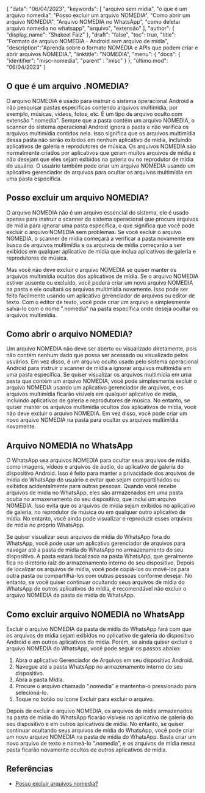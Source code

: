 {
"data": "06/04/2023",
  "keywords": [
"arquivo sem mídia",
"o que é um arquivo nomedia",
"Posso excluir um arquivo NOMEDIA",
"Como abrir um arquivo NOMEDIA",
"Arquivo NOMEDIA no WhatsApp",
"como deletar arquivo nomedia no whatsapp",
"arquivo",
"extensão"
],
  "author": {
"display_name": "Shakeel Faiz"
},
"draft": "false",
"toc": true,
"title": "Formato de arquivo NOMEDIA - Android sem arquivo de mídia",
  "description":"Aprenda sobre o formato NOMEDIA e APIs que podem criar e abrir arquivos NOMEDIA.",
"linktitle": "NOMEDIA",
  "menu": {
    "docs": {
      "identifier": "misc-nomedia",
"parent" : "misc"
}
},
"último mod": "06/04/2023"
}

## O que é um arquivo .NOMEDIA?

O arquivo NOMEDIA é usado para instruir o sistema operacional Android a não pesquisar pastas específicas contendo arquivos multimídia, por exemplo, músicas, vídeos, fotos, etc. É um tipo de arquivo oculto com extensão ".nomedia". Sempre que a pasta contém um arquivo NOMEDIA, o scanner do sistema operacional Android ignora a pasta e não verifica os arquivos multimídia contidos nela. Isso significa que os arquivos multimídia dessa pasta não serão exibidos em nenhum aplicativo de mídia, incluindo aplicativos de galeria e reprodutores de música. Os arquivos NOMEDIA são normalmente criados por aplicativos que geram muitos arquivos de mídia e não desejam que eles sejam exibidos na galeria ou no reprodutor de mídia do usuário. O usuário também pode criar um arquivo NOMEDIA usando um aplicativo gerenciador de arquivos para ocultar os arquivos multimídia em uma pasta específica.

## Posso excluir um arquivo NOMEDIA?

O arquivo NOMEDIA não é um arquivo essencial do sistema, ele é usado apenas para instruir o scanner do sistema operacional que procura arquivos de mídia para ignorar uma pasta específica, o que significa que você pode excluir o arquivo NOMEDIA sem problemas. Se você excluir o arquivo NOMEDIA, o scanner de mídia começará a verificar a pasta novamente em busca de arquivos multimídia e os arquivos de mídia começarão a ser exibidos em qualquer aplicativo de mídia que inclua aplicativos de galeria e reprodutores de música.

Mas você não deve excluir o arquivo NOMEDIA se quiser manter os arquivos multimídia ocultos dos aplicativos de mídia. Se o arquivo NOMEDIA estiver ausente ou excluído, você poderá criar um novo arquivo NOMEDIA na pasta e ele ocultará os arquivos multimídia novamente. Isso pode ser feito facilmente usando um aplicativo gerenciador de arquivos ou editor de texto. Com o editor de texto, você pode criar um arquivo e simplesmente salvá-lo com o nome ".nomedia" na pasta específica onde deseja ocultar os arquivos multimídia.

## Como abrir o arquivo NOMEDIA?

Um arquivo NOMEDIA não deve ser aberto ou visualizado diretamente, pois não contém nenhum dado que possa ser acessado ou visualizado pelos usuários. Em vez disso, é um arquivo oculto usado pelo sistema operacional Android para instruir o scanner de mídia a ignorar arquivos multimídia em uma pasta específica. Se quiser visualizar os arquivos multimídia em uma pasta que contém um arquivo NOMEDIA, você pode simplesmente excluir o arquivo NOMEDIA usando um aplicativo gerenciador de arquivos, e os arquivos multimídia ficarão visíveis em qualquer aplicativo de mídia, incluindo aplicativos de galeria e reprodutores de música. No entanto, se quiser manter os arquivos multimídia ocultos dos aplicativos de mídia, você não deve excluir o arquivo NOMEDIA. Em vez disso, você pode criar um novo arquivo NOMEDIA na pasta para ocultar os arquivos multimídia novamente.

## Arquivo NOMEDIA no WhatsApp

O WhatsApp usa arquivos NOMEDIA para ocultar seus arquivos de mídia, como imagens, vídeos e arquivos de áudio, do aplicativo de galeria do dispositivo Android. Isso é feito para manter a privacidade dos arquivos de mídia do WhatsApp do usuário e evitar que sejam compartilhados ou exibidos acidentalmente para outras pessoas. Quando você recebe arquivos de mídia no WhatsApp, eles são armazenados em uma pasta oculta no armazenamento do seu dispositivo, que inclui um arquivo NOMEDIA. Isso evita que os arquivos de mídia sejam exibidos no aplicativo de galeria, no reprodutor de música ou em qualquer outro aplicativo de mídia. No entanto, você ainda pode visualizar e reproduzir esses arquivos de mídia no próprio WhatsApp.

Se quiser visualizar seus arquivos de mídia do WhatsApp fora do WhatsApp, você pode usar um aplicativo gerenciador de arquivos para navegar até a pasta de mídia do WhatsApp no armazenamento do seu dispositivo. A pasta estará localizada na pasta WhatsApp, que geralmente fica no diretório raiz do armazenamento interno do seu dispositivo. Depois de localizar os arquivos de mídia, você pode copiá-los ou movê-los para outra pasta ou compartilhá-los com outras pessoas conforme desejar. No entanto, se você quiser continuar ocultando seus arquivos de mídia do WhatsApp de outros aplicativos de mídia, é recomendável não excluir o arquivo NOMEDIA da pasta de mídia do WhatsApp.

## Como excluir arquivo NOMEDIA no WhatsApp

Excluir o arquivo NOMEDIA da pasta de mídia do WhatsApp fará com que os arquivos de mídia sejam exibidos no aplicativo de galeria do dispositivo Android e em outros aplicativos de mídia. Porém, se ainda quiser excluir o arquivo NOMEDIA do WhatsApp, você pode seguir os passos abaixo:

1. Abra o aplicativo Gerenciador de Arquivos em seu dispositivo Android.
2. Navegue até a pasta WhatsApp no armazenamento interno do seu dispositivo.
3. Abra a pasta Mídia.
4. Procure o arquivo chamado “.nomedia” e mantenha-o pressionado para selecioná-lo.
5. Toque no botão ou ícone Excluir para excluir o arquivo.

Depois de excluir o arquivo NOMEDIA, os arquivos de mídia armazenados na pasta de mídia do WhatsApp ficarão visíveis no aplicativo de galeria do seu dispositivo e em outros aplicativos de mídia. No entanto, se quiser continuar ocultando seus arquivos de mídia do WhatsApp, você pode criar um novo arquivo NOMEDIA na pasta de mídia do WhatsApp. Basta criar um novo arquivo de texto e nomeá-lo “.nomedia”, e os arquivos de mídia nessa pasta ficarão novamente ocultos de outros aplicativos de mídia.

## Referências
* [Posso excluir arquivos nomedia?](https://www.quora.com/Can-I-delete-nomedia-files)

